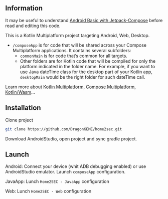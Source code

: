 ## Information
It may be useful to understand
[Android Basic with Jetpack-Compose](https://developer.android.com/courses/android-basics-compose/course)
before read and editing this code.

This is a Kotlin Multiplatform project targeting Android, Web, Desktop.

* `/composeApp` is for code that will be shared across your Compose Multiplatform applications.
  It contains several subfolders:
  - `commonMain` is for code that’s common for all targets.
  - Other folders are for Kotlin code that will be compiled for only the platform indicated in the folder name.
    For example, if you want to use Java dateTime class for the desktop part of your Kotlin app,
    `desktopMain` would be the right folder for such dateTime call.


Learn more about [Kotlin Multiplatform](https://www.jetbrains.com/help/kotlin-multiplatform-dev/get-started.html),
[Compose Multiplatform](https://github.com/JetBrains/compose-multiplatform/#compose-multiplatform),
[Kotlin/Wasm](https://kotl.in/wasm/)…

## Installation 
Clone project
```bash
git clone https://github.com/DragonKEME/home2sec.git
```

Download AndroidStudio, open project and sync gradle project.

## Launch
Android: Connect your device (whit ADB debugging enabled) or use AndroidStudio emulator.
Launch `composeApp` configuration.

JavaApp: Lunch `Home2SEC - JavaApp` configuration

Web: Lunch `Home2SEC - Web` configuration